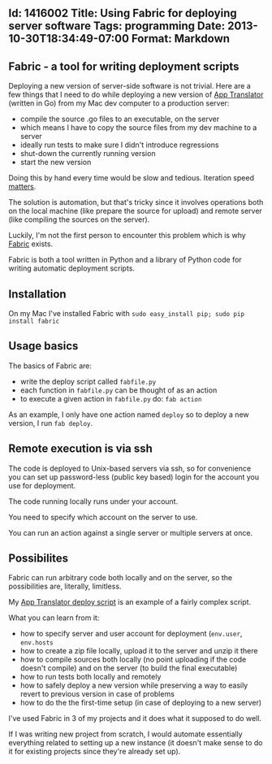 Id: 1416002
Title: Using Fabric for deploying server software
Tags: programming
Date: 2013-10-30T18:34:49-07:00
Format: Markdown
--------------
## Fabric - a tool for writing deployment scripts

Deploying a new version of server-side software is not trivial. Here are a few things that I need to do while deploying a new version of [App Translator](http://www.apptranslator.org) (written in Go) from my Mac dev computer to a production server:

 * compile the source .go files to an executable, on the server
 * which means I have to copy the source files from my dev machine to a server
 * ideally run tests to make sure I didn't introduce regressions
 * shut-down the currently running version
 * start the new version

Doing this by hand every time would be slow and tedious. Iteration speed [matters](http://www.azarask.in/blog/post/the-wrong-problem/).

The solution is automation, but that's tricky since it involves operations both on the local machine (like prepare the source for upload) and remote server (like compiling the sources on the server).

Luckily, I'm not the first person to encounter this problem which is why [Fabric](http://docs.fabfile.org/) exists.

Fabric is both a tool written in Python and a library of Python code for writing automatic deployment scripts.

## Installation

On my Mac I've installed Fabric with `sudo easy_install pip; sudo pip install fabric`

## Usage basics

The basics of Fabric are:

 * write the deploy script called `fabfile.py`
 * each function in `fabfile.py` can be thought of as an action
 * to execute a given action in `fabfile.py` do: `fab action`

As an example, I only have one action named `deploy` so to deploy a new version, I run `fab deploy`.

## Remote execution is via ssh

The code is deployed to Unix-based servers via ssh, so for convenience you can set up password-less (public key based) login for the account you use for deployment.

The code running locally runs under your account.

You need to specify which account on the server to use.

You can run an action against a single server or multiple servers at once.

## Possibilites

Fabric can run arbitrary code both locally and on the server, so the possibilities are, literally, limitless.

My [App Translator deploy script](https://github.com/kjk/apptranslator/blob/master/fabfile.py) is an example of a fairly complex script.

What you can learn from it:

 * how to specify server and user account for deployment (`env.user`, `env.hosts`
 * how to create a zip file locally, upload it to the server and unzip it there
 * how to compile sources both locally (no point uploading if the code doesn't compile) and on the server (to build the final executable)
 * how to run tests both locally and remotely
 * how to safely deploy a new version while preserving a way to easily revert to previous version in case of problems
 * how to do the the first-time setup (in case of deploying to a new server)

I've used Fabric in 3 of my projects and it does what it supposed to do well.

If I was writing new project from scratch, I would automate essentially everything related to setting up a new instance (it doesn't make sense to do it for existing projects since they're already set up).

